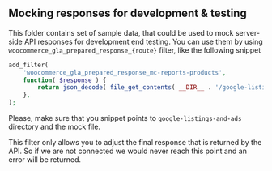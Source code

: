 Mocking responses for development & testing
---

This folder contains set of sample data, that could be used to mock server-side API responses for development end testing.
You can use them by using `woocommerce_gla_prepared_response_{route}` filter, like the following snippet

```php
add_filter(
	'woocommerce_gla_prepared_response_mc-reports-products',
	function( $response ) {
		return json_decode( file_get_contents( __DIR__ . '/google-listings-and-ads/tests/mocks/mc/reports/products.json' ), true ) ?: [];
	},
);
```

Please, make sure that you snippet points to `google-listings-and-ads` directory and the mock file.

This filter only allows you to adjust the final response that is returned by the API. So if we are not connected we would never reach this point and an error will be returned.

